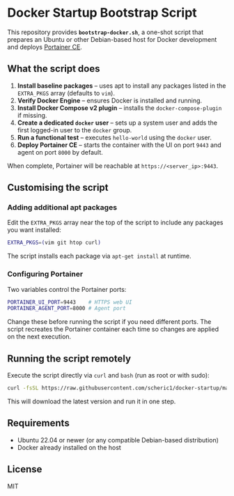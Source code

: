 # Docker Startup Bootstrap Script

This repository provides **`bootstrap-docker.sh`**, a one-shot script that prepares an Ubuntu or other Debian-based host for Docker development and deploys [Portainer CE](https://www.portainer.io/).

## What the script does

1. **Install baseline packages** – uses apt to install any packages listed in the `EXTRA_PKGS` array (defaults to `vim`).
2. **Verify Docker Engine** – ensures Docker is installed and running.
3. **Install Docker Compose v2 plugin** – installs the `docker-compose-plugin` if missing.
4. **Create a dedicated `docker` user** – sets up a system user and adds the first logged-in user to the `docker` group.
5. **Run a functional test** – executes `hello-world` using the `docker` user.
6. **Deploy Portainer CE** – starts the container with the UI on port `9443` and agent on port `8000` by default.

When complete, Portainer will be reachable at `https://<server_ip>:9443`.

## Customising the script

### Adding additional apt packages
Edit the `EXTRA_PKGS` array near the top of the script to include any packages you want installed:

```bash
EXTRA_PKGS=(vim git htop curl)
```

The script installs each package via `apt-get install` at runtime.

### Configuring Portainer
Two variables control the Portainer ports:

```bash
PORTAINER_UI_PORT=9443    # HTTPS web UI
PORTAINER_AGENT_PORT=8000 # Agent port
```

Change these before running the script if you need different ports. The script recreates the Portainer container each time so changes are applied on the next execution.

## Running the script remotely
Execute the script directly via `curl` and `bash` (run as root or with sudo):

```bash
curl -fsSL https://raw.githubusercontent.com/scheric1/docker-startup/main/boostrap-docker.sh | sudo bash
```

This will download the latest version and run it in one step.

## Requirements
* Ubuntu 22.04 or newer (or any compatible Debian-based distribution)
* Docker already installed on the host

## License
MIT
